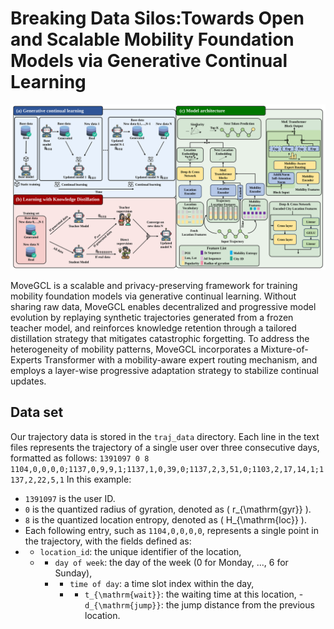 # Breaking Data Silos:Towards Open and Scalable Mobility Foundation Models via Generative Continual Learning
<!-- add image -->
<p align="center">
  <img src="fig/MoveGCL.svg" alt="WorldMove Logo"/>
</p>
MoveGCL is a scalable and privacy-preserving framework for training mobility foundation models via generative continual learning. Without sharing raw data, MoveGCL enables decentralized and progressive model evolution by replaying synthetic trajectories generated from a frozen teacher model, and reinforces knowledge retention through a tailored distillation strategy that mitigates catastrophic forgetting. To address the heterogeneity of mobility patterns, MoveGCL incorporates a Mixture-of-Experts Transformer with a mobility-aware expert routing mechanism, and employs a layer-wise progressive adaptation strategy to stabilize continual updates.

## Data set
Our trajectory data is stored in the <code>traj_data</code> directory. Each line in the text files represents the trajectory of a single user over three consecutive days, formatted as follows: 
<code>1391097 0 8 1104,0,0,0,0;1137,0,9,9,1;1137,1,0,39,0;1137,2,3,51,0;1103,2,17,14,1;1137,2,22,5,1</code> 
In this example: 
- <code>1391097</code> is the user ID.
- <code>0</code> is the quantized radius of gyration, denoted as \( r_{\mathrm{gyr}} \).
- <code>8</code> is the quantized location entropy, denoted as \( H_{\mathrm{loc}} \).
- Each following entry, such as <code>1104,0,0,0,0</code>, represents a single point in the trajectory, with the fields defined as:
- - <code>location_id</code>: the unique identifier of the location,
  - - <code>day of week</code>: the day of the week (0 for Monday, ..., 6 for Sunday),
    - - <code>time of day</code>: a time slot index within the day,
      - - <code>t_{\mathrm{wait}}</code>: the waiting time at this location, - <code>d_{\mathrm{jump}}</code>: the jump distance from the previous location. 

